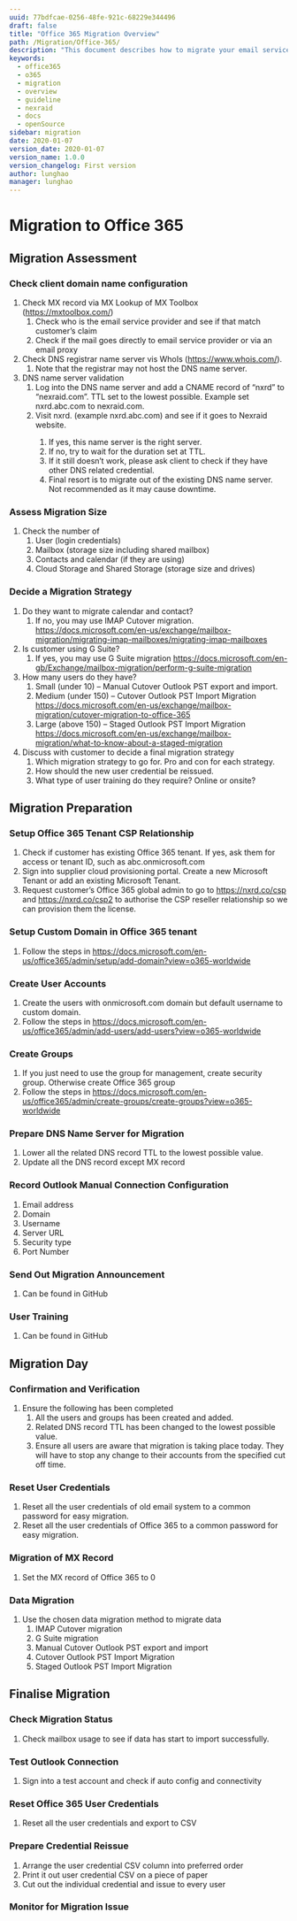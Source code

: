 ```yaml
---
uuid: 77bdfcae-0256-48fe-921c-68229e344496
draft: false
title: "Office 365 Migration Overview"
path: /Migration/Office-365/
description: "This document describes how to migrate your email service to Microsoft Office 365"
keywords: 
  - office365
  - o365
  - migration
  - overview
  - guideline
  - nexraid
  - docs
  - openSource
sidebar: migration
date: 2020-01-07
version_date: 2020-01-07
version_name: 1.0.0
version_changelog: First version
author: lunghao
manager: lunghao
---
```


# Migration to Office 365
## Migration Assessment
### Check client domain name configuration
1. Check MX record via MX Lookup of MX Toolbox (https://mxtoolbox.com/)
   1. Check who is the email service provider and see if that match customer’s claim
   2. Check if the mail goes directly to email service provider or via an email proxy
2. Check DNS registrar name server vis WhoIs (https://www.whois.com/).
   1. Note that the registrar may not host the DNS name server.
3. DNS name server validation
   1. Log into the DNS name server and add a CNAME record of “nxrd” to “nexraid.com”. TTL set to the lowest possible. Example set nxrd.abc.com to nexraid.com.
   2. Visit nxrd.<Domain Name of Client> (example nxrd.abc.com) and see if it goes to Nexraid website.
      1. If yes, this name server is the right server.
      2. If no, try to wait for the duration set at TTL.
      3. If it still doesn’t work, please ask client to check if they have other DNS related credential.
      4. Final resort is to migrate out of the existing DNS name server. Not recommended as it may cause downtime.

### Assess Migration Size
1. Check the number of
   1. User (login credentials)
   2. Mailbox (storage size including shared mailbox)
   3. Contacts and calendar (if they are using)
   4. Cloud Storage and Shared Storage (storage size and drives)

### Decide a Migration Strategy
1. Do they want to migrate calendar and contact?
   1. If no, you may use IMAP Cutover migration. https://docs.microsoft.com/en-us/exchange/mailbox-migration/migrating-imap-mailboxes/migrating-imap-mailboxes
2. Is customer using G Suite?
   1. If yes, you may use G Suite migration https://docs.microsoft.com/en-gb/Exchange/mailbox-migration/perform-g-suite-migration
3. How many users do they have?
   1. Small (under 10) – Manual Cutover Outlook PST export and import.
   2. Medium (under 150) – Cutover Outlook PST Import Migration https://docs.microsoft.com/en-us/exchange/mailbox-migration/cutover-migration-to-office-365
   3. Large (above 150) – Staged Outlook PST Import Migration https://docs.microsoft.com/en-us/exchange/mailbox-migration/what-to-know-about-a-staged-migration
4. Discuss with customer to decide a final migration strategy
   1. Which migration strategy to go for. Pro and con for each strategy.
   2. How should the new user credential be reissued.
   3. What type of user training do they require? Online or onsite?


## Migration Preparation
### Setup Office 365 Tenant CSP Relationship
1. Check if customer has existing Office 365 tenant. If yes, ask them for access or tenant ID, such as abc.onmicrosoft.com
2. Sign into supplier cloud provisioning portal. Create a new Microsoft Tenant or add an existing Microsoft Tenant.
3. Request customer’s Office 365 global admin to go to https://nxrd.co/csp and https://nxrd.co/csp2 to authorise the CSP reseller relationship so we can provision them the license.

### Setup Custom Domain in Office 365 tenant
1. Follow the steps in https://docs.microsoft.com/en-us/office365/admin/setup/add-domain?view=o365-worldwide

### Create User Accounts
1. Create the users with onmicrosoft.com domain but default username to custom domain.
2. Follow the steps in https://docs.microsoft.com/en-us/office365/admin/add-users/add-users?view=o365-worldwide

### Create Groups
1. If you just need to use the group for management, create security group. Otherwise create Office 365 group
2. Follow the steps in https://docs.microsoft.com/en-us/office365/admin/create-groups/create-groups?view=o365-worldwide

### Prepare DNS Name Server for Migration
1. Lower all the related DNS record TTL to the lowest possible value.
2. Update all the DNS record except MX record

### Record Outlook Manual Connection Configuration
1. Email address
2. Domain
3. Username
4. Server URL
5. Security type
6. Port Number

### Send Out Migration Announcement
1. Can be found in GitHub

### User Training
1. Can be found in GitHub

## Migration Day
### Confirmation and Verification
1. Ensure the following has been completed
   1. All the users and groups has been created and added.
   2. Related DNS record TTL has been changed to the lowest possible value.
   3. Ensure all users are aware that migration is taking place today. They will have to stop any change to their accounts from the specified cut off time.

### Reset User Credentials
1. Reset all the user credentials of old email system to a common password for easy migration.
2. Reset all the user credentials of Office 365 to a common password for easy migration.

### Migration of MX Record
1. Set the MX record of Office 365 to 0

### Data Migration
1. Use the chosen data migration method to migrate data
   1. IMAP Cutover migration
   2. G Suite migration
   3. Manual Cutover Outlook PST export and import
   4. Cutover Outlook PST Import Migration
   5. Staged Outlook PST Import Migration

## Finalise Migration
### Check Migration Status
1. Check mailbox usage to see if data has start to import successfully.

### Test Outlook Connection
1. Sign into a test account and check if auto config and connectivity

### Reset Office 365 User Credentials
1. Reset all the user credentials and export to CSV

### Prepare Credential Reissue
1. Arrange the user credential CSV column into preferred order
2. Print it out user credential CSV on a piece of paper
3. Cut out the individual credential and issue to every user

### Monitor for Migration Issue
